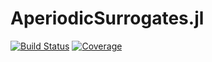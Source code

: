 # AperiodicSurrogates.jl

[![Build Status](https://github.com/brendanjohnharris/AperiodicSurrogates.jl/actions/workflows/CI.yml/badge.svg?branch=main)](https://github.com/brendanjohnharris/AperiodicSurrogates.jl/actions/workflows/CI.yml?query=branch%3Amain)
[![Coverage](https://codecov.io/gh/brendanjohnharris/AperiodicSurrogates.jl/branch/main/graph/badge.svg)](https://codecov.io/gh/brendanjohnharris/AperiodicSurrogates.jl)
